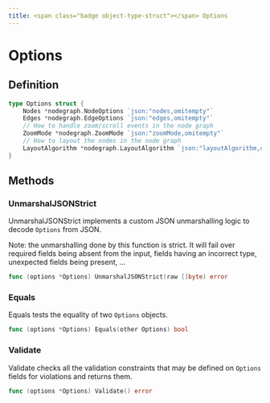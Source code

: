 ```yaml
---
title: <span class="badge object-type-struct"></span> Options
---
```

# <span class="badge object-type-struct"></span> Options

## Definition

```go
type Options struct {
    Nodes *nodegraph.NodeOptions `json:"nodes,omitempty"`
    Edges *nodegraph.EdgeOptions `json:"edges,omitempty"`
    // How to handle zoom/scroll events in the node graph
    ZoomMode *nodegraph.ZoomMode `json:"zoomMode,omitempty"`
    // How to layout the nodes in the node graph
    LayoutAlgorithm *nodegraph.LayoutAlgorithm `json:"layoutAlgorithm,omitempty"`
}
```
## Methods

### <span class="badge object-method"></span> UnmarshalJSONStrict

UnmarshalJSONStrict implements a custom JSON unmarshalling logic to decode `Options` from JSON.

Note: the unmarshalling done by this function is strict. It will fail over required fields being absent from the input, fields having an incorrect type, unexpected fields being present, …

```go
func (options *Options) UnmarshalJSONStrict(raw []byte) error
```

### <span class="badge object-method"></span> Equals

Equals tests the equality of two `Options` objects.

```go
func (options *Options) Equals(other Options) bool
```

### <span class="badge object-method"></span> Validate

Validate checks all the validation constraints that may be defined on `Options` fields for violations and returns them.

```go
func (options *Options) Validate() error
```

